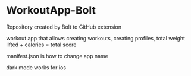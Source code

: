 # WorkoutApp-Bolt
Repository created by Bolt to GitHub extension

workout app that allows creating workouts, creating profiles, total weight lifted + calories = total score


manifest.json is how to change app name

dark mode works for ios

